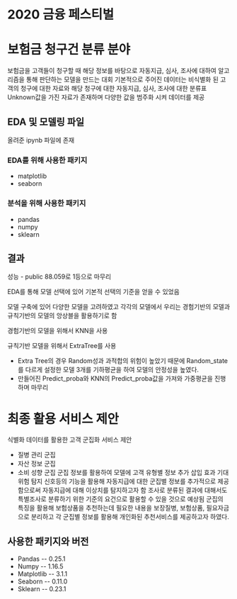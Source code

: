 # 2020 금융 페스티벌 
# 보험금 청구건 분류 분야
 보험금을 고객들이 청구할 때 해당 정보를 바탕으로 자동지급, 심사, 조사에 대하여 알고리즘을 통해 판단하는 모델을 만드는 대회 
 기본적으로 주어진 데이터는 비식별화 된 고객의 청구에 대한 자료와 해당 청구에 대한 자동지급, 심사, 조사에 대한 분류표 
 Unknown값을 가진 자료가 존재하며 다양한 값을 범주화 시켜 데이터를 제공 
 
## EDA 및 모델링 파일
올려준 ipynb 파일에 존재

### EDA를 위해 사용한 패키지
* matplotlib
* seaborn
### 분석을 위해 사용한 패키지 
* pandas
* numpy
* sklearn

## 결과 
성능 - public 88.059로 1등으로 마무리

EDA를 통해 모델 선택에 있어 기본적 선택의 기준을 얻을 수 있었음

모델 구축에 있어 다양한 모델을 고려하였고 각각의 모델에서 우리는 경험기반의 모델과 규칙기반의 모델의 앙상블을 활용하기로 함 

경험기반의 모델을 위해서 KNN을 사용

규칙기반 모델을 위해서 ExtraTree를 사용

* Extra Tree의 경우 Random성과 과적합의 위험이 높았기 때문에 Random_state를 다르게 설정한 모델 3개를 기하평균을 하여 모델의 안정성을 높였다.
* 만들어진 Predict_proba와 KNN의 Predict_proba값을 가져와 가중평균을 진행하며 마무리

# 최종 활용 서비스 제안 
식별화 데이터를 활용한 고객 군집화 서비스 제안 
* 질병 관리 군집
* 자산 정보 군집
* 소비 성향 군집
군집 정보를 활용하여 모델에 고객 유형별 정보 추가 삽입 효과 기대
위험 탐지 신호등의 기능을 활용해 자동지급에 대한 군집별 정보를 추가적으로 제공함으로써 자동지급에 대해 이상치를 탐지하고자 함 조사로 분류된 결과에 대해서도 특별조사로 분류하기 위한 기준의 요건으로 활용할 수 있을 것으로 예상됨
군집의 특징을 활용해 보험상품을 추천하는데 필요한 내용을 보장질병, 보험상품, 필요자금으로 분리하고 각 군집별 정보를 활용해 개인화된 추천서비스를 제공하고자 하였다. 
## 사용한 패키지와 버전

* Pandas -- 0.25.1
* Numpy -- 1.16.5
* Matplotlib -- 3.1.1
* Seaborn -- 0.11.0
* Sklearn -- 0.23.1
